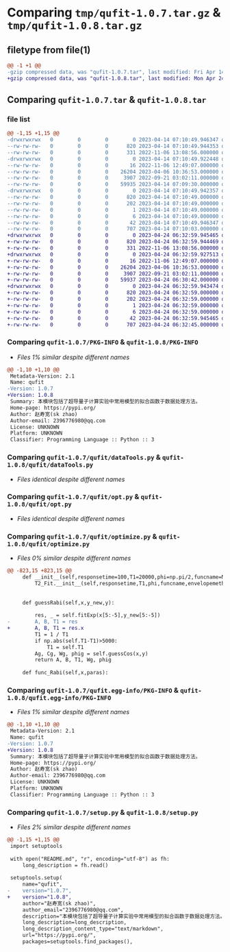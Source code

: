 # Comparing `tmp/qufit-1.0.7.tar.gz` & `tmp/qufit-1.0.8.tar.gz`

## filetype from file(1)

```diff
@@ -1 +1 @@
-gzip compressed data, was "qufit-1.0.7.tar", last modified: Fri Apr 14 07:10:49 2023, max compression
+gzip compressed data, was "qufit-1.0.8.tar", last modified: Mon Apr 24 06:32:59 2023, max compression
```

## Comparing `qufit-1.0.7.tar` & `qufit-1.0.8.tar`

### file list

```diff
@@ -1,15 +1,15 @@
-drwxrwxrwx   0        0        0        0 2023-04-14 07:10:49.946347 qufit-1.0.7/
--rw-rw-rw-   0        0        0      820 2023-04-14 07:10:49.944353 qufit-1.0.7/PKG-INFO
--rw-rw-rw-   0        0        0      331 2022-11-06 13:08:56.000000 qufit-1.0.7/README.md
-drwxrwxrwx   0        0        0        0 2023-04-14 07:10:49.922448 qufit-1.0.7/qufit/
--rw-rw-rw-   0        0        0       16 2022-11-06 12:49:07.000000 qufit-1.0.7/qufit/__init__.py
--rw-rw-rw-   0        0        0    26204 2023-04-06 10:36:53.000000 qufit-1.0.7/qufit/dataTools.py
--rw-rw-rw-   0        0        0     3907 2022-09-21 03:02:11.000000 qufit-1.0.7/qufit/opt.py
--rw-rw-rw-   0        0        0    59935 2023-04-14 07:09:30.000000 qufit-1.0.7/qufit/optimize.py
-drwxrwxrwx   0        0        0        0 2023-04-14 07:10:49.942357 qufit-1.0.7/qufit.egg-info/
--rw-rw-rw-   0        0        0      820 2023-04-14 07:10:49.000000 qufit-1.0.7/qufit.egg-info/PKG-INFO
--rw-rw-rw-   0        0        0      202 2023-04-14 07:10:49.000000 qufit-1.0.7/qufit.egg-info/SOURCES.txt
--rw-rw-rw-   0        0        0        1 2023-04-14 07:10:49.000000 qufit-1.0.7/qufit.egg-info/dependency_links.txt
--rw-rw-rw-   0        0        0        6 2023-04-14 07:10:49.000000 qufit-1.0.7/qufit.egg-info/top_level.txt
--rw-rw-rw-   0        0        0       42 2023-04-14 07:10:49.946347 qufit-1.0.7/setup.cfg
--rw-rw-rw-   0        0        0      707 2023-04-14 07:10:03.000000 qufit-1.0.7/setup.py
+drwxrwxrwx   0        0        0        0 2023-04-24 06:32:59.945465 qufit-1.0.8/
+-rw-rw-rw-   0        0        0      820 2023-04-24 06:32:59.944469 qufit-1.0.8/PKG-INFO
+-rw-rw-rw-   0        0        0      331 2022-11-06 13:08:56.000000 qufit-1.0.8/README.md
+drwxrwxrwx   0        0        0        0 2023-04-24 06:32:59.927513 qufit-1.0.8/qufit/
+-rw-rw-rw-   0        0        0       16 2022-11-06 12:49:07.000000 qufit-1.0.8/qufit/__init__.py
+-rw-rw-rw-   0        0        0    26204 2023-04-06 10:36:53.000000 qufit-1.0.8/qufit/dataTools.py
+-rw-rw-rw-   0        0        0     3907 2022-09-21 03:02:11.000000 qufit-1.0.8/qufit/opt.py
+-rw-rw-rw-   0        0        0    59937 2023-04-24 06:30:42.000000 qufit-1.0.8/qufit/optimize.py
+drwxrwxrwx   0        0        0        0 2023-04-24 06:32:59.943474 qufit-1.0.8/qufit.egg-info/
+-rw-rw-rw-   0        0        0      820 2023-04-24 06:32:59.000000 qufit-1.0.8/qufit.egg-info/PKG-INFO
+-rw-rw-rw-   0        0        0      202 2023-04-24 06:32:59.000000 qufit-1.0.8/qufit.egg-info/SOURCES.txt
+-rw-rw-rw-   0        0        0        1 2023-04-24 06:32:59.000000 qufit-1.0.8/qufit.egg-info/dependency_links.txt
+-rw-rw-rw-   0        0        0        6 2023-04-24 06:32:59.000000 qufit-1.0.8/qufit.egg-info/top_level.txt
+-rw-rw-rw-   0        0        0       42 2023-04-24 06:32:59.945465 qufit-1.0.8/setup.cfg
+-rw-rw-rw-   0        0        0      707 2023-04-24 06:32:45.000000 qufit-1.0.8/setup.py
```

### Comparing `qufit-1.0.7/PKG-INFO` & `qufit-1.0.8/PKG-INFO`

 * *Files 1% similar despite different names*

```diff
@@ -1,10 +1,10 @@
 Metadata-Version: 2.1
 Name: qufit
-Version: 1.0.7
+Version: 1.0.8
 Summary: 本模块包括了超导量子计算实验中常用模型的拟合函数于数据处理方法。
 Home-page: https://pypi.org/
 Author: 赵寿宽(sk zhao)
 Author-email: 2396776980@qq.com
 License: UNKNOWN
 Platform: UNKNOWN
 Classifier: Programming Language :: Python :: 3
```

### Comparing `qufit-1.0.7/qufit/dataTools.py` & `qufit-1.0.8/qufit/dataTools.py`

 * *Files identical despite different names*

### Comparing `qufit-1.0.7/qufit/opt.py` & `qufit-1.0.8/qufit/opt.py`

 * *Files identical despite different names*

### Comparing `qufit-1.0.7/qufit/optimize.py` & `qufit-1.0.8/qufit/optimize.py`

 * *Files 0% similar despite different names*

```diff
@@ -823,15 +823,15 @@
     def __init__(self,responsetime=100,T1=20000,phi=np.pi/2,funcname=None,envelopemethod=None):
         T2_Fit.__init__(self,responsetime,T1,phi,funcname,envelopemethod)
         
     
     def guessRabi(self,x,y_new,y):
  
         res, _ = self.fitExp(x[5:-5],y_new[5:-5])
-        A, B, T1 = res
+        A, B, T1 = res.x
         T1 = 1 / T1
         if np.abs(self.T1-T1)>5000:
             T1 = self.T1
         Ag, Cg, Wg, phig = self.guessCos(x,y)
         return A, B, T1, Wg, phig
     
     def func_Rabi(self,x,paras):
```

### Comparing `qufit-1.0.7/qufit.egg-info/PKG-INFO` & `qufit-1.0.8/qufit.egg-info/PKG-INFO`

 * *Files 1% similar despite different names*

```diff
@@ -1,10 +1,10 @@
 Metadata-Version: 2.1
 Name: qufit
-Version: 1.0.7
+Version: 1.0.8
 Summary: 本模块包括了超导量子计算实验中常用模型的拟合函数于数据处理方法。
 Home-page: https://pypi.org/
 Author: 赵寿宽(sk zhao)
 Author-email: 2396776980@qq.com
 License: UNKNOWN
 Platform: UNKNOWN
 Classifier: Programming Language :: Python :: 3
```

### Comparing `qufit-1.0.7/setup.py` & `qufit-1.0.8/setup.py`

 * *Files 2% similar despite different names*

```diff
@@ -1,15 +1,15 @@
 import setuptools
 
 with open("README.md", "r", encoding="utf-8") as fh:
     long_description = fh.read()
 
 setuptools.setup(
     name="qufit",
-    version="1.0.7",
+    version="1.0.8",
     author="赵寿宽(sk zhao)",
     author_email="2396776980@qq.com",
     description="本模块包括了超导量子计算实验中常用模型的拟合函数于数据处理方法。",
     long_description=long_description,
     long_description_content_type="text/markdown",
     url="https://pypi.org/",
     packages=setuptools.find_packages(),
```


